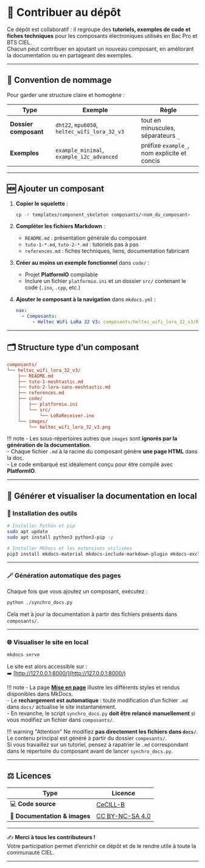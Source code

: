 # 🤝 Contribuer au dépôt

Ce dépôt est collaboratif : il regroupe des **tutoriels, exemples de code et fiches techniques** pour les composants électroniques utilisés en Bac Pro et BTS CIEL.  
Chacun peut contribuer en ajoutant un nouveau composant, en améliorant la documentation ou en partageant des exemples.

---

## 🧩 Convention de nommage

Pour garder une structure claire et homogène :

| Type | Exemple | Règle |
|------|----------|-------|
| **Dossier composant** | `dht22`, `mpu6050`, `heltec_wifi_lora_32_v3` | tout en minuscules, séparateurs `_` |
| **Exemples** | `example_minimal`, `example_i2c_advanced` | préfixe `example_`, nom explicite et concis |

---

## 🆕 Ajouter un composant

1. **Copier le squelette** :
   ```bash
   cp -r templates/component_skeleton composants/<nom_du_composant>
   ```

2. **Compléter les fichiers Markdown** :
   - `README.md` : présentation générale du composant  
   - `tuto-1-*.md`, `tuto-2-*.md` : tutoriels pas à pas  
   - `references.md` : fiches techniques, liens, documentation fabricant  

3. **Créer au moins un exemple fonctionnel** dans `code/` :  
   - Projet **PlatformIO** compilable  
   - Inclure un fichier `platformio.ini` et un dossier `src/` contenant le code (`.ino`, `.cpp`, etc.)

4. **Ajouter le composant à la navigation** dans `mkdocs.yml` :
   ```yaml
   nav:
     - Composants:
         - Heltec WiFi LoRa 32 V3: composants/heltec_wifi_lora_32_v3/README.md
   ```

---

## 🗂️ Structure type d’un composant

```ini
composants/
└── heltec_wifi_lora_32_v3/
    ├── README.md
    ├── tuto-1-meshtastic.md
    ├── tuto-2-lora-sans-meshtastic.md
    ├── references.md
    ├── code/
    │   ├── platformio.ini 
    │   └── src/
    │       └── LoRaReceiver.ino
    └── images/
        └── heltec_wifi_lora_32_v3.png
```

!!! note
    - Les sous-répertoires autres que `images` sont **ignorés par la génération de la documentation**.  
    - Chaque fichier `.md` à la racine du composant génère **une page HTML** dans la doc.  
    - Le code embarqué est idéalement conçu pour être compilé avec **PlatformIO**.

---

## 🧱 Générer et visualiser la documentation en local

### 🔧 Installation des outils

```bash
# Installer Python et pip
sudo apt update
sudo apt install python3 python3-pip -y

# Installer MkDocs et les extensions utilisées
pip3 install mkdocs-material mkdocs-include-markdown-plugin mkdocs-exclude
```

---

### 🪄 Génération automatique des pages

Chaque fois que vous ajoutez un composant, exécutez :

```bash
python ./synchro_docs.py
```

Cela met à jour la documentation à partir des fichiers présents dans `composants/`.

---

### 🌐 Visualiser le site en local

```bash
mkdocs serve
```

Le site est alors accessible sur :  
➡️ [http://127.0.0.1:8000/](http://127.0.0.1:8000/)

!!! note
    - La page [**Mise en page**](./MiseEnPage.md) illustre les différents styles et rendus disponibles dans MkDocs.  
    - Le **rechargement est automatique** : toute modification d’un fichier `.md` dans `docs/` actualise le site instantanément.  
    - En revanche, le script `synchro_docs.py` **doit être relancé manuellement** si vous modifiez un fichier dans `composants/`.

!!! warning "Attention"
    Ne modifiez **pas directement les fichiers dans `docs/`**.  
    Le contenu principal est généré à partir du dossier `composants/`.  
    Si vous travaillez sur un tutoriel, pensez à rapatrier le `.md` correspondant dans le répertoire du composant avant de lancer `synchro_docs.py`.

---

## ⚖️ Licences

| Type | Licence |
|-------|----------|
| 💻 **Code source** | [CeCILL-B](https://cecill.info/licences/Licence_CeCILL-B_V1-fr.html) |
| 📄 **Documentation & images** | [CC BY-NC-SA 4.0](https://creativecommons.org/licenses/by-nc-sa/4.0/deed.fr) |

---

✍️ **Merci à tous les contributeurs !**  
Votre participation permet d’enrichir ce dépôt et de le rendre utile à toute la communauté CIEL.

---
